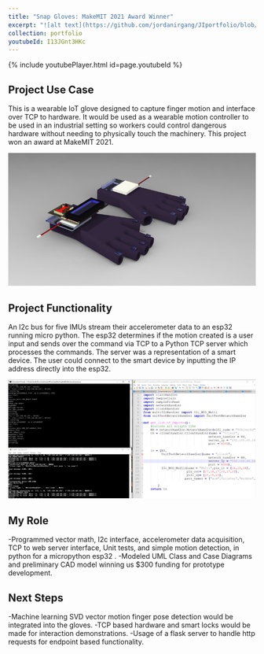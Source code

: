 ```yaml
---
title: "Snap Gloves: MakeMIT 2021 Award Winner"
excerpt: "![alt text](https://github.com/jordanirgang/JIportfolio/blob/master/images/snapglove.jpg?raw=true)<br/><br/>A wearable IoT glove designed to control dangerous industrial hardware."
collection: portfolio
youtubeId: I13JGnt3HKc
---
```


{% include youtubePlayer.html id=page.youtubeId %}
<br>
## Project Use Case 
This is a wearable IoT glove designed to capture finger motion and interface over TCP to hardware. It would be used as a wearable motion controller to be used in an industrial setting so workers could control dangerous hardware without needing to physically touch the machinery.
This project won an award at MakeMIT 2021.

![](https://github.com/jordanirgang/JIportfolio/blob/master/images/code2.jpg?raw=true)

## Project Functionality
An I2c bus for five IMUs stream their accelerometer data to an esp32 running micro python. The esp32 determines if the motion created is a user input and sends over the command via TCP to a Python TCP server which processes the commands. The server was a representation of a smart device. The user could connect to the smart device by inputting the IP address directly into the esp32.

![](https://github.com/jordanirgang/JIportfolio/blob/master/images/code.jpg?raw=true)

## My Role
-Programmed vector math, I2c interface, accelerometer data acquisition, TCP to web server interface, Unit tests, and simple motion detection, in python for a micropython esp32 .
-Modeled UML Class and Case Diagrams and preliminary CAD model winning us $300 funding for prototype development.

## Next Steps
-Machine learning SVD vector motion finger pose detection would be integrated into the gloves.
-TCP based hardware and smart locks would be made for interaction demonstrations.
-Usage of a flask server to handle http requests for endpoint based functionality.
